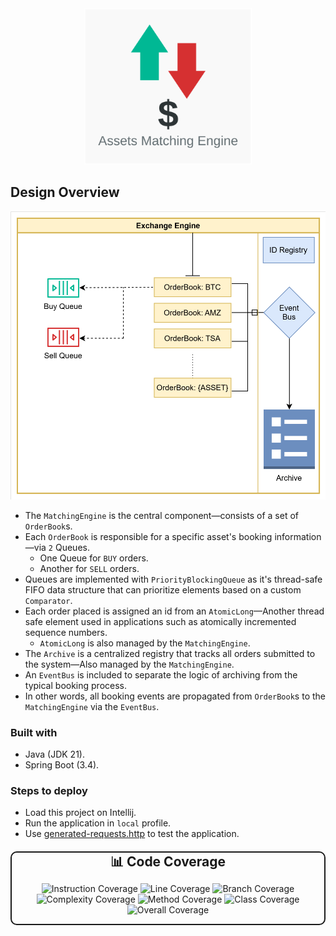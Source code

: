 
<div align="center">
    <img src="docs/logo.svg" height="250" alt="logo">
</div>

## Design Overview
  <img src="docs/engine.svg" alt="logo">

- The `MatchingEngine` is the central component—consists of a set of `OrderBook`s.
- Each `OrderBook` is responsible for a specific asset's booking information—via `2` Queues.
  - One Queue for `BUY` orders.
  - Another for `SELL` orders.
- Queues are implemented with `PriorityBlockingQueue` as it's thread-safe FIFO data structure that can prioritize elements based on a custom `Comparator`.
- Each order placed is assigned an id from an `AtomicLong`—Another thread safe element used in applications such as atomically incremented sequence numbers.
  - `AtomicLong` is also managed by the `MatchingEngine`.
- The `Archive` is a centralized registry that tracks all orders submitted to the system—Also managed by the `MatchingEngine`.
- An `EventBus` is included to separate the logic of archiving from the typical booking process.
- In other words, all booking events are propagated from `OrderBook`s to the `MatchingEngine` via the `EventBus`.

### Built with
- Java (JDK 21).
- Spring Boot (3.4).

### Steps to deploy
- Load this project on Intellij.
- Run the application in `local` profile.
- Use [generated-requests.http](docs/generated-requests.http) to test the application.

<div align="center" style="margin: 20px 0; border: 2px solid; border-radius: 10px; background-color: transparent; max-width: 600px;">
  <h3 style="margin: 0; font-size: 1.5em;">📊 Code Coverage</h3>
  <div style="display: flex; flex-wrap: wrap; gap: 10px; justify-content: center;">

![Instruction Coverage](https://img.shields.io/badge/Instruction-97.39%25-brightgreen)
![Line Coverage](https://img.shields.io/badge/Line-97.84%25-brightgreen)
![Branch Coverage](https://img.shields.io/badge/Branch-83.33%25-yellow)
![Complexity Coverage](https://img.shields.io/badge/Complexity-85.45%25-yellow)
![Method Coverage](https://img.shields.io/badge/Method-97.06%25-brightgreen)
![Class Coverage](https://img.shields.io/badge/Class-100.0%25-brightgreen)
![Overall Coverage](https://img.shields.io/badge/Overall-96.32%25-brightgreen)

  </div>
</div>